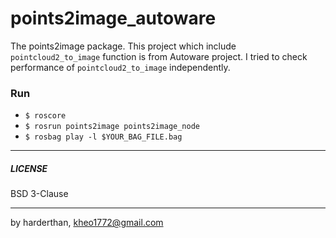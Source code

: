 # points2image_autoware 

The points2image package. This project which include `pointcloud2_to_image` function is from Autoware project.
I tried to check performance of `pointcloud2_to_image` independently.

### Run

 - `$ roscore`
 - `$ rosrun points2image points2image_node`
 - `$ rosbag play -l $YOUR_BAG_FILE.bag`

---

##### LICENSE

BSD 3-Clause

---

by harderthan, kheo1772@gmail.com
